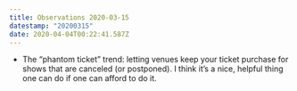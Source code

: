 ```yaml
---
title: Observations 2020-03-15
datestamp: "20200315"
date: 2020-04-04T00:22:41.587Z
---
```

- The “phantom ticket” trend: letting venues keep your ticket purchase for shows that are canceled (or postponed). I think it’s a nice, helpful thing one can do if one can afford to do it.
